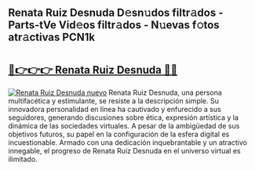 ## Renata Ruiz Desnuda D𝚎sn𝚞dos filtr𝚊dos - Parts-tVe Vid𝚎os filtr𝚊dos - N𝚞evas f𝚘tos atr𝚊ctivas PCN1k

# <h2><a href="http://mb8hmj2.tromn.icu/?c=Renata+Ruiz+Desnuda">🔗👉👉👉 Renata Ruiz Desnuda 🔗🔗</a></h2>

[![Renata Ruiz Desnuda nuevo](https://i.imgur.com/pEAQMta.gif)](http://mb8hmj2.tromn.icu/?c=Renata+Ruiz+Desnuda)
Renata Ruiz Desnuda, una persona multifacética y estimulante, se resiste a la descripción simple. Su innovadora personalidad en línea ha cautivado y enfurecido a sus seguidores, generando discusiones sobre ética, expresión artística y la dinámica de las sociedades virtuales. A pesar de la ambigüedad de sus objetivos futuros, su papel en la configuración de la esfera digital es incuestionable. Armado con una dedicación inquebrantable y un atractivo innegable, el progreso de Renata Ruiz Desnuda en el universo virtual es ilimitado.

